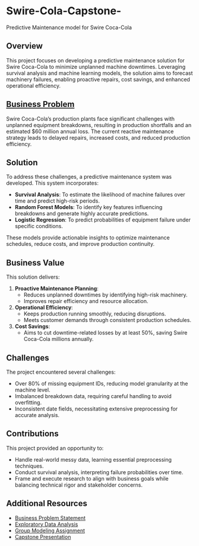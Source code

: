 # Swire-Cola-Capstone-
Predictive Maintenance model for Swire Coca-Cola

## Overview
This project focuses on developing a predictive maintenance solution for Swire Coca-Cola to minimize unplanned machine downtimes. Leveraging survival analysis and machine learning models, the solution aims to forecast machinery failures, enabling proactive repairs, cost savings, and enhanced operational efficiency.

## [Business Problem](Business%20Problem%20Statement.pdf)

Swire Coca-Cola’s production plants face significant challenges with unplanned equipment breakdowns, resulting in production shortfalls and an estimated $60 million annual loss. The current reactive maintenance strategy leads to delayed repairs, increased costs, and reduced production efficiency.


## Solution
To address these challenges, a predictive maintenance system was developed. This system incorporates:
- **Survival Analysis**: To estimate the likelihood of machine failures over time and predict high-risk periods.
- **Random Forest Models**: To identify key features influencing breakdowns and generate highly accurate predictions.
- **Logistic Regression**: To predict probabilities of equipment failure under specific conditions.

These models provide actionable insights to optimize maintenance schedules, reduce costs, and improve production continuity.

## Business Value
This solution delivers:
1. **Proactive Maintenance Planning**:
   - Reduces unplanned downtimes by identifying high-risk machinery.
   - Improves repair efficiency and resource allocation.
2. **Operational Efficiency**:
   - Keeps production running smoothly, reducing disruptions.
   - Meets customer demands through consistent production schedules.
3. **Cost Savings**:
   - Aims to cut downtime-related losses by at least 50%, saving Swire Coca-Cola millions annually.

## Challenges
The project encountered several challenges:
- Over 80% of missing equipment IDs, reducing model granularity at the machine level.
- Imbalanced breakdown data, requiring careful handling to avoid overfitting.
- Inconsistent date fields, necessitating extensive preprocessing for accurate analysis.

## Contributions
This project provided an opportunity to:
- Handle real-world messy data, learning essential preprocessing techniques.
- Conduct survival analysis, interpreting failure probabilities over time.
- Frame and execute research to align with business goals while balancing technical rigor and stakeholder concerns.

## Additional Resources
- [Business Problem Statement](Business%20Problem%20Statement.docx)
- [Exploratory Data Analysis](Exploratory%20Data%20Analysis%20Group%204-2%20(1).html)
- [Group Modeling Assignment](Group%20Modeling%20Assignment.html)
- [Capstone Presentation](Swire%20Coca-Cola%20Capstone%20(1).pptx)
